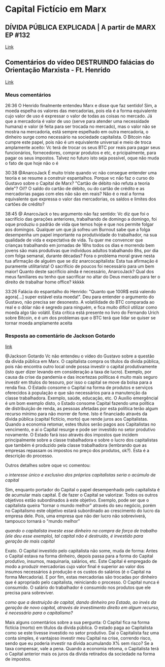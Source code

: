 # Capital Fictício em Marx

## DÍVIDA PÚBLICA EXPLICADA | A partir de MARX EP #132

[Link](https://www.youtube.com/watch?v=V0hP3Zdk7bU)

## Comentários do vídeo DESTRUINDO falácias do Orientação Marxista - Ft. Henrido

[Link](https://www.youtube.com/watch?v=6IkgPZ-zx9Q&t=3015s)

### Meus comentários

26:36 O Henrido finalmente entendeu Marx e disse que faz sentido!
Sim, a moeda espelha os valores das mercadorias, pois ela é a forma equivalente cujo valor de uso é expressar
o valor de todas as coisas no mercado. Já que a mercadoria é valor de uso (serve para atender uma necessidade humana)
e valor (é feita para ser trocada no mercado), mas o valor não se mostra na mercadoria, está sempre espelhado em outra
mercadoria, o dinheiro surge como necessário na sociedade capitalista. O Bitcoin não cumpre este papel,
pois não é um equivalente universal e meio de troca amplamente aceito: Vc terá de trocar os seus BTC por
reais para pagar seus funcionários, fornecedores, comprar produtos e etc, e pricipalmente, para pagar os seus impostos.
Talvez no futuro isto seja possível, oque não muda o fato de que hoje não o é

30:38 @AnarcoJack É muito triste quando vc não consegue entender uma teoria e se resume a construir espantalhos.
Porque vc não faz o curso do Gustavo sobre o Capital de Marx? "Cartão de débito não refuta a teoria dele"? Oi!?
O saldo do cartão de débito, ou do cartão de crédito e as mercadorias pagas com eles não são em reais?
Não é o real a forma equivalente que expressa o valor das mercadorias, os saldos e limites dos cartões de crédito?

38:45 @ AnarcoJack o teu argumento não faz sentido: Vc diz que foi o sacrifício das gerações anteriores,
trabalhando de domingo a domingo, foi oque produziu o padrão de vida que temos hoje e que nos permite folgar
aos domingos. Qualquer um que já sofreu um Burnout sabe que a folga desempenha um papel importante na produtividade
do trabalhador, na sua qualidade de vida e expectativa de vida. Tu quer me convencer que crianças trabalhando em
jornadas de 16hs todos os dias e morrendo bem jovens são mais produtivas que indivíduos adultos trabalhando 8hs,
por dia com folga semanal, durante décadas? Fora o problema moral grave nesta tua afirmação de alguém que se diz
anarcocapitalista: Esta tua afirmação é puramente utilitarista! O sacrifício de poucos foi necessário para um bem maior!
Quanto deste sacrifício ainda é necessário, AnarcoJack? Qual dos meus familiares
eu tenho que sacrificar no altar do Deus mercado para ter o direito de trabalhar home office? kkkkk

33:26 Falácia do espantalho do Henrido: "Quanto que 100R$ está valendo agora[...] super estável esta moeda!".
Deu para entender o argumento do Gustavo, não precisa ser desonesto. A volatilidade do BTC comparada ao real
e o dólar não é segredo para ninguém, e fica muito difícil utilizar como moeda algo tão volátil.
Esta crítica está presente no livro do Fernando Urich sobre Bitcoin, e é um dos problemas que o
BTC terá que lidar se quiser se tornar moeda amplamente aceita

### Resposta ao comentário de Jackson Gotardo

[link](https://www.youtube.com/watch?v=6IkgPZ-zx9Q&lc=UgwNP2j1eYrDf36pBdJ4AaABAg)

@Jackson Gotardo Vc não entendeu o vídeo do Gustavo sobre a questão da dívida pública em Marx.
O capitalista compra os títulos da dívida pública, pois não encontra outro local onde possa 
investir o capital produtivamente (isto quer dizer levando em consideração a taxa de lucro).
Exemplo, por causa da crise da pandemia e das incertezas políticas é muito mais seguro investir
em títulos do tesouro, por isso o capital se move da bolsa para a renda fixa. O Estado consome o
Capital na forma de produtos e serviços oferecidos à população e que são necessários para a manutenção
da classe trabalhadora. Exemplo, saúde, educação, etc. O Auxílio emergêncial é um bom exemplo disto,
o Estado consome Capital fazendo uma política de distribuição de renda, as pessoas afetadas por esta política
terão algum recurso mínimo para não morrer de fome. Isto é financiado através da dívida pública
(capital fictício, morto) que rende juros aos Capitalistas. Quando a economia retomar,
estes títulos serão pagos aos Capitalistas no vencimento, e aí o Capital resurge e pode 
ser investido no setor produtivo novamente. O Estado fará isso através dos impostos que
incidem principalmente sobre a classe trabalhadora e sobre o lucro dos capitalistas que
também é produzido pela classe trabalhadora (lembrando que as empresas repassam os impostos
no preço dos produtos, ok?). Esta é a descrição do processo.

Outros detalhes sobre oque vc comentou:

_o interesse único e exclusivo dos próprios capitalistas seria o acúmulo de capital_

Sim, enquanto portador do Capital o papel desempenhado pelo capitalista é de acumular mais capital.
É de fazer o Capital se valorizar. Todos os outros objetivos estão subordinados à este objetivo.
Exemplo, pode ser que o capitalista queira "tornar o mundo melhor" através do seu negócio,
porém no Capitalismo este objetivo estará subordinado ao crescimento do lucro da empresa dele.
Pois, uma empresa que não der lucro não sobreviverá, tampouco tornará o "mundo melhor"

_quando o capitalista investe esse dinheiro na compra de força de trabalho (ele deu esse exemplo), tal capital não é destruído, é investido para geração de mais capital_

Exato. O Capital investido pelo capitalista não some, muda de forma: Antes o Capital estava na forma dinheiro,
depois passa para a forma do Capital produtivo, insumos, maquinaria, salários, etc. Este Capital é empregado de modo
a produzir mercadorias cujo valor final é superior ao valor dos insumos necessários à produção e os custos do salários
(é o Capital na forma Mercadoria). E por fim, estas mercadorias são trocadas por dinheiro que é apropriado
pelo capitalista, reiniciando o processo. O Capital nunca é consumido. O salário do trabalhador
é consumido nos produtos que ele precisa para sobreviver.

_como que a destruição de capital, dando dinheiro pro Estado, ao invés da geração de novo capital, através de investimento direito em algum recurso, é necessário para o capitalismo?_

Mais alguns comentários sobre a sua pergunta: O Capital fica na forma fictícia (morto) em títulos da dívida pública.
O estado paga ao Capitalista como se este tivesse investido no setor produtivo. Daí o Capitalista faz uma conta simples,
é vantajoso investir meu Capital na crise, correndo risco, sendo que eu poderia investir na dívida acumulando X% sem risco?
Se a taxa compensar, vale a pena. Quando a economia retoma, o Capitalista terá o Capital anterior mais os juros
da dívida retirados da sociedade na forma de impostos.
